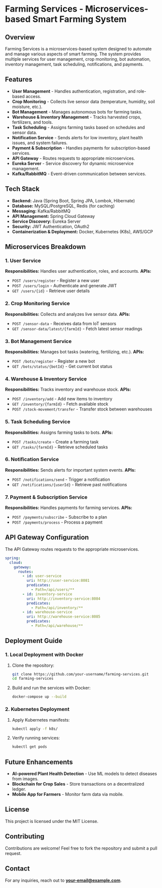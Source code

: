# Farming Services - Microservices-based Smart Farming System

## Overview

Farming Services is a microservices-based system designed to automate and manage various aspects of smart farming. The system provides multiple services for user management, crop monitoring, bot automation, inventory management, task scheduling, notifications, and payments.

## Features

- **User Management** - Handles authentication, registration, and role-based access.
- **Crop Monitoring** - Collects live sensor data (temperature, humidity, soil moisture, etc.).
- **Bot Management** - Manages autonomous bots for farming tasks.
- **Warehouse & Inventory Management** - Tracks harvested crops, fertilizers, and tools.
- **Task Scheduling** - Assigns farming tasks based on schedules and sensor data.
- **Notification Service** - Sends alerts for low inventory, plant health issues, and system failures.
- **Payment & Subscription** - Handles payments for subscription-based services.
- **API Gateway** - Routes requests to appropriate microservices.
- **Eureka Server** - Service discovery for dynamic microservice management.
- **Kafka/RabbitMQ** - Event-driven communication between services.

## Tech Stack

- **Backend:** Java (Spring Boot, Spring JPA, Lombok, Hibernate)
- **Database:** MySQL/PostgreSQL, Redis (for caching)
- **Messaging:** Kafka/RabbitMQ
- **API Management:** Spring Cloud Gateway
- **Service Discovery:** Eureka Server
- **Security:** JWT Authentication, OAuth2
- **Containerization & Deployment:** Docker, Kubernetes (K8s), AWS/GCP

## Microservices Breakdown

### 1. User Service

**Responsibilities:** Handles user authentication, roles, and accounts. **APIs:**

- `POST /users/register` - Register a new user
- `POST /users/login` - Authenticate and generate JWT
- `GET /users/{id}` - Retrieve user details

### 2. Crop Monitoring Service

**Responsibilities:** Collects and analyzes live sensor data. **APIs:**

- `POST /sensor-data` - Receives data from IoT sensors
- `GET /sensor-data/latest/{farmId}` - Fetch latest sensor readings

### 3. Bot Management Service

**Responsibilities:** Manages bot tasks (watering, fertilizing, etc.). **APIs:**

- `POST /bots/register` - Register a new bot
- `GET /bots/status/{botId}` - Get current bot status

### 4. Warehouse & Inventory Service

**Responsibilities:** Tracks inventory and warehouse stock. **APIs:**

- `POST /inventory/add` - Add new items to inventory
- `GET /inventory/{farmId}` - Fetch available stock
- `POST /stock-movement/transfer` - Transfer stock between warehouses

### 5. Task Scheduling Service

**Responsibilities:** Assigns farming tasks to bots. **APIs:**

- `POST /tasks/create` - Create a farming task
- `GET /tasks/{farmId}` - Retrieve scheduled tasks

### 6. Notification Service

**Responsibilities:** Sends alerts for important system events. **APIs:**

- `POST /notifications/send` - Trigger a notification
- `GET /notifications/{userId}` - Retrieve past notifications

### 7. Payment & Subscription Service

**Responsibilities:** Handles payments for farming services. **APIs:**

- `POST /payments/subscribe` - Subscribe to a plan
- `POST /payments/process` - Process a payment

## API Gateway Configuration

The API Gateway routes requests to the appropriate microservices.

```yaml
spring:
  cloud:
    gateway:
      routes:
        - id: user-service
          uri: http://user-service:8081
          predicates:
            - Path=/api/users/**
        - id: inventory-service
          uri: http://inventory-service:8084
          predicates:
            - Path=/api/inventory/**
        - id: warehouse-service
          uri: http://warehouse-service:8085
          predicates:
            - Path=/api/warehouse/**
```

## Deployment Guide

### 1. Local Deployment with Docker

1. Clone the repository:
   ```sh
   git clone https://github.com/your-username/farming-services.git
   cd farming-services
   ```
2. Build and run the services with Docker:
   ```sh
   docker-compose up --build
   ```

### 2. Kubernetes Deployment

1. Apply Kubernetes manifests:
   ```sh
   kubectl apply -f k8s/
   ```
2. Verify running services:
   ```sh
   kubectl get pods
   ```

## Future Enhancements

- **AI-powered Plant Health Detection** - Use ML models to detect diseases from images.
- **Blockchain for Crop Sales** - Store transactions on a decentralized ledger.
- **Mobile App for Farmers** - Monitor farm data via mobile.

## License

This project is licensed under the MIT License.

## Contributing

Contributions are welcome! Feel free to fork the repository and submit a pull request.

## Contact

For any inquiries, reach out to [**your-email@example.com**](mailto\:your-email@example.com).

